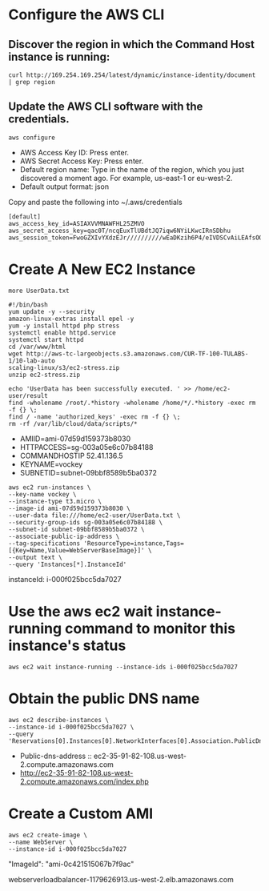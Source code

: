 # Configure the AWS CLI
## Discover the region in which the Command Host instance is running:
```
curl http://169.254.169.254/latest/dynamic/instance-identity/document | grep region
```
## Update the AWS CLI software with the credentials.
```
aws configure
```
- AWS Access Key ID: Press enter.
- AWS Secret Access Key: Press enter.
- Default region name: Type in the name of the region, which you just discovered a moment ago. For example, us-east-1 or eu-west-2.
- Default output format: json

Copy and paste the following into ~/.aws/credentials
```
[default]
aws_access_key_id=ASIAXVVMNAWFHL25ZMVO
aws_secret_access_key=qac0T/ncqEuxTlUBdtJQ7iqw6NYiLKwcIRnSDbhu
aws_session_token=FwoGZXIvYXdzEJr//////////wEaDKzih6P4/eIVDSCvAiLEAfsOQE7BtQt1YOQi2jJtntc0/6YlQLe8RpYak05vQdn51euGKHrJHBfMlUD7ZXDbc2Um0cLukx51RoLCn+pvc5lp4NkWiRrGIMTMcQ8RTq9OgFN9ZmEvMScMT8uo1f3ttyM73jkZfBc3DYD90OM//I+03wq9afU31nnkqepPSQQ1OEWkQ4gFlADUSmQNETQ0GF8EKL2DD8P9S2Qto4YV0G22JMYvApwL0F07bmCcGYHIChds9xOR7xIvfax+Y3iormjbVf0o3MasmAYyLXoePudPnZ1u7KbKQETyMXPbATIGLyK5Ug1WRELf3tALqYWT1uR61jiHoW9DlA==
```

# Create A New EC2 Instance
```
more UserData.txt
```
```
#!/bin/bash
yum update -y --security
amazon-linux-extras install epel -y
yum -y install httpd php stress
systemctl enable httpd.service
systemctl start httpd
cd /var/www/html
wget http://aws-tc-largeobjects.s3.amazonaws.com/CUR-TF-100-TULABS-1/10-lab-auto
scaling-linux/s3/ec2-stress.zip
unzip ec2-stress.zip

echo 'UserData has been successfully executed. ' >> /home/ec2-user/result
find -wholename /root/.*history -wholename /home/*/.*history -exec rm -f {} \;
find / -name 'authorized_keys' -exec rm -f {} \;
rm -rf /var/lib/cloud/data/scripts/*
```

- AMIID=ami-07d59d159373b8030
- HTTPACCESS=sg-003a05e6c07b84188
- COMMANDHOSTIP	52.41.136.5
- KEYNAME=vockey
- SUBNETID=subnet-09bbf8589b5ba0372


```
aws ec2 run-instances \
--key-name vockey \
--instance-type t3.micro \
--image-id ami-07d59d159373b8030 \
--user-data file:///home/ec2-user/UserData.txt \
--security-group-ids sg-003a05e6c07b84188 \
--subnet-id subnet-09bbf8589b5ba0372 \
--associate-public-ip-address \
--tag-specifications 'ResourceType=instance,Tags=[{Key=Name,Value=WebServerBaseImage}]' \
--output text \
--query 'Instances[*].InstanceId'
```
instanceId: i-000f025bcc5da7027

# Use the aws ec2 wait instance-running command to monitor this instance's status
```
aws ec2 wait instance-running --instance-ids i-000f025bcc5da7027
```
# Obtain the public DNS name
```
aws ec2 describe-instances \
--instance-id i-000f025bcc5da7027 \
--query 'Reservations[0].Instances[0].NetworkInterfaces[0].Association.PublicDnsName'
```
* Public-dns-address :: ec2-35-91-82-108.us-west-2.compute.amazonaws.com
* http://ec2-35-91-82-108.us-west-2.compute.amazonaws.com/index.php

# Create a Custom AMI

```
aws ec2 create-image \
--name WebServer \
--instance-id i-000f025bcc5da7027
```
"ImageId": "ami-0c421515067b7f9ac"

webserverloadbalancer-1179626913.us-west-2.elb.amazonaws.com
